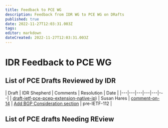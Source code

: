 ```yaml
---
title: Feedback to PCE WG 
description: Feedback from IDR WG to PCE WG on DRafts
published: true
date: 2022-11-27T12:03:31.003Z
tags: 
editor: markdown
dateCreated: 2022-11-27T12:03:31.003Z
---
```


# IDR Feedback to PCE WG 


## List of PCE Drafts Reviewed by IDR

| Draft | IDR Shepherd | Comments | Resolution | Date | 
|---|---|---|---|---|---|
| [draft-ietf-pce-pcep-extension-native-ip](https://datatracker.ietf.org/doc/draft-ietf-pce-pcep-extension-native-ip/)) | Susan Hares | [comment-on-14](/group/idr/Feedback-to-PCE/pce-pcep-extension-native-ip-comments) | [Add BGP Consideration section](https://datatracker.ietf.org/doc/html/draft-ietf-pce-pcep-extension-native-ip-13#section-10) | pre-IETF-112 | 


## List of PCE drafts Needing REview 